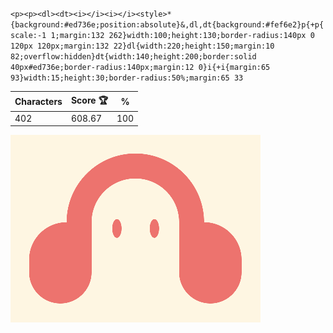 `<p><p><dl><dt><i></i><i></i><style>*{background:#ed736e;position:absolute}&,dl,dt{background:#fef6e2}p{+p{scale:-1 1;margin:132 262}width:100;height:130;border-radius:140px 0 120px 120px;margin:132 22}dl{width:220;height:150;margin:10 82;overflow:hidden}dt{width:140;height:200;border:solid 40px#ed736e;border-radius:140px;margin:12 0}i{+i{margin:65 93}width:15;height:30;border-radius:50%;margin:65 33`

| Characters | Score 🏆 | %   |
| ---------- | -------- | --- |
| 402        | 608.67   | 100 |

![](/2025/Oct2025/02/20251002.png)
